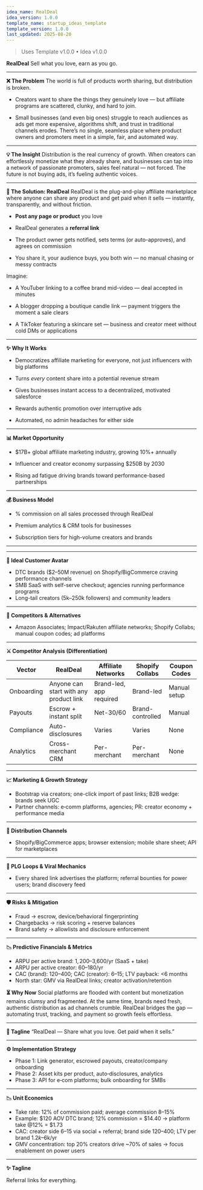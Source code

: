 ```yaml
---
idea_name: RealDeal
idea_version: 1.0.0
template_name: startup_ideas_template
template_version: 1.0.0
last_updated: 2025-08-20
---
```


> Uses Template v1.0.0 • Idea v1.0.0


**RealDeal**
 Sell what you love, earn as you go.

---

**❌ The Problem**
 The world is full of products worth sharing, but distribution is broken.

* Creators want to share the things they genuinely love — but affiliate programs are scattered, clunky, and hard to join.

* Small businesses (and even big ones) struggle to reach audiences as ads get more expensive, algorithms shift, and trust in traditional channels erodes.
   There’s no single, seamless place where product owners and promoters meet in a simple, fair, and automated way.

---

**💡 The Insight**
 Distribution is the real currency of growth. When creators can effortlessly monetize what they already share, and businesses can tap into a network of passionate promoters, sales feel natural — not forced. The future is not buying ads, it’s fueling authentic voices.

---

**🚀 The Solution: RealDeal**
 RealDeal is the plug-and-play affiliate marketplace where anyone can share any product and get paid when it sells — instantly, transparently, and without friction.

* **Post any page or product** you love

* RealDeal generates a **referral link**

* The product owner gets notified, sets terms (or auto-approves), and agrees on commission

* You share it, your audience buys, you both win — no manual chasing or messy contracts

Imagine:

* A YouTuber linking to a coffee brand mid-video — deal accepted in minutes

* A blogger dropping a boutique candle link — payment triggers the moment a sale clears

* A TikToker featuring a skincare set — business and creator meet without cold DMs or applications

---

**✨ Why It Works**

* Democratizes affiliate marketing for everyone, not just influencers with big platforms

* Turns *every* content share into a potential revenue stream

* Gives businesses instant access to a decentralized, motivated salesforce

* Rewards authentic promotion over interruptive ads

* Automated, no admin headaches for either side

---

**📊 Market Opportunity**

* $17B+ global affiliate marketing industry, growing 10%+ annually

* Influencer and creator economy surpassing $250B by 2030

* Rising ad fatigue driving brands toward performance-based partnerships

---

**💰 Business Model**

* % commission on all sales processed through RealDeal

* Premium analytics & CRM tools for businesses

* Subscription tiers for high-volume creators and brands

---

---

**🏹 Ideal Customer Avatar**

- DTC brands ($2–50M revenue) on Shopify/BigCommerce craving performance channels
- SMB SaaS with self-serve checkout; agencies running performance programs
- Long-tail creators (5k–250k followers) and community leaders

---

**🧭 Competitors & Alternatives**

- Amazon Associates; Impact/Rakuten affiliate networks; Shopify Collabs; manual coupon codes; ad platforms

---

**⚔️ Competitor Analysis (Differentiation)**

| Vector | RealDeal | Affiliate Networks | Shopify Collabs | Coupon Codes |
| --- | --- | --- | --- | --- |
| Onboarding | Anyone can start with any product link | Brand-led, app required | Brand-led | Manual setup |
| Payouts | Escrow + instant split | Net-30/60 | Brand-controlled | Manual |
| Compliance | Auto-disclosures | Varies | Varies | None |
| Analytics | Cross-merchant CRM | Per-merchant | Per-merchant | None |

---

**📈 Marketing & Growth Strategy**

- Bootstrap via creators; one-click import of past links; B2B wedge: brands seek UGC
- Partner channels: e‑comm platforms, agencies; PR: creator economy + performance media

---

**🚦 Distribution Channels**

- Shopify/BigCommerce apps; browser extension; mobile share sheet; API for marketplaces

---

**🌱 PLG Loops & Viral Mechanics**

- Every shared link advertises the platform; referral bounties for power users; brand discovery feed

---

**🛡️ Risks & Mitigation**

- Fraud → escrow, device/behavioral fingerprinting
- Chargebacks → risk scoring + reserve balances
- Brand safety → allowlists and disclosure enforcement

---

**📉 Predictive Financials & Metrics**

- ARPU per active brand: $1,200–$3,600/yr (SaaS + take)
- ARPU per active creator: $60–$180/yr
- CAC (brand): $120–$400; CAC (creator): $6–$15; LTV payback: <6 months
- North star: GMV via RealDeal links; creator activation/retention


**⏳ Why Now**
 Social platforms are flooded with content but monetization remains clumsy and fragmented. At the same time, brands need fresh, authentic distribution as ad channels crumble. RealDeal bridges the gap — automating trust, tracking, and payment so growth feels effortless.

---

**🎯 Tagline**
 “RealDeal — Share what you love. Get paid when it sells.”



---

**⚙️ Implementation Strategy**

- Phase 1: Link generator, escrowed payouts, creator/company onboarding
- Phase 2: Asset kits per product, auto‑disclosures, analytics
- Phase 3: API for e‑com platforms; bulk onboarding for SMBs

---

**📉 Unit Economics**

- Take rate: 12% of commission paid; average commission 8–15%
- Example: $120 AOV DTC brand; 12% commission = $14.40 → platform take @12% = $1.73
- CAC: creator side $6–$15 via social + referral; brand side $120–$400; LTV per brand $1.2k–$6k/yr
- GMV concentration: top 20% creators drive ~70% of sales → focus enablement on power users

---

**✨ Tagline**

Referral links for everything.
